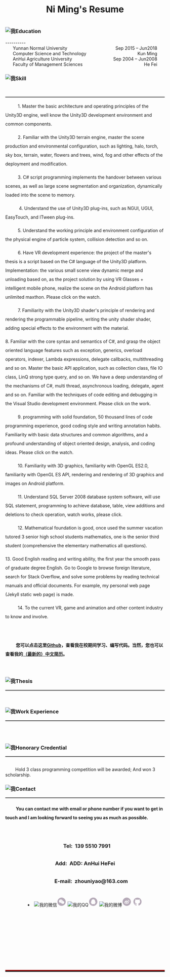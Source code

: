 

<!-- 更新内容-->
<style type="text/css">

p{line-height:2em;}
</style>


<h1 class="intro" align="center">Ni Ming's Resume<h1>
<h3><img src="/styles/images/me/education.png" alt="我">Education</h3>
----------
 
<div><div style="float: left;">&nbsp;&nbsp;&nbsp;&nbsp;&nbsp;&nbsp;Yunnan Normal University</div><div style="float: right">Sep 2015 – Jun2018&nbsp;&nbsp;&nbsp;&nbsp;&nbsp;&nbsp;</div>
<br>
<div><div style="float: left;">&nbsp;&nbsp;&nbsp;&nbsp;&nbsp;&nbsp;Computer Science and Technology </div><div style="float: right">Kun Ming&nbsp;&nbsp;&nbsp;&nbsp;&nbsp;&nbsp;</div>
<br>

<div><div style="float: left;">&nbsp;&nbsp;&nbsp;&nbsp;&nbsp;&nbsp;AnHui Agriculture University</div><div style="float: right">Sep 2004 – Jun2008&nbsp;&nbsp;&nbsp;&nbsp;&nbsp;&nbsp;</div>
<br>
<div><div style="float: left;">&nbsp;&nbsp;&nbsp;&nbsp;&nbsp;&nbsp;Faculty of Management Sciences </div><div style="float: right">He Fei&nbsp;&nbsp;&nbsp;&nbsp;&nbsp;&nbsp;</div>

<br>
<h3><img src="/styles/images/me/skill.png" alt="我">Skill</h3>
 
<hr style="height:1px;border:none;border-top:1px solid #555555;" />

 &nbsp;&nbsp;&nbsp;&nbsp;&nbsp;&nbsp;&nbsp;&nbsp;&nbsp;&nbsp;1.	Master the basic architecture and operating principles of the Unity3D engine, well know the Unity3D development environment and common components.
 <p>
 &nbsp;&nbsp;&nbsp;&nbsp;&nbsp;&nbsp;&nbsp;&nbsp;&nbsp;&nbsp;2.	Familiar with the Unity3D terrain engine, master the scene production and environmental configuration, such as lighting, halo, torch, sky box, terrain, water, flowers and trees, wind, fog and other effects of the deployment and modification.
 </p><p>
 &nbsp;&nbsp;&nbsp;&nbsp;&nbsp;&nbsp;&nbsp;&nbsp;&nbsp;&nbsp;3.	C# script programming implements the handover between various scenes, as well as large scene segmentation and organization, dynamically loaded into the scene to memory.
 </p><p>
 &nbsp;&nbsp;&nbsp;&nbsp;&nbsp;&nbsp;&nbsp;&nbsp;&nbsp;&nbsp; 4.	Understand the use of Unity3D plug-ins, such as NGUI, UGUI, EasyTouch, and ITween plug-ins.
  </p><p>
 &nbsp;&nbsp;&nbsp;&nbsp;&nbsp;&nbsp;&nbsp;&nbsp;&nbsp;&nbsp;5.	Understand the working principle and environment configuration of the physical engine of particle system, collision detection and so on.
  </p><p>
 &nbsp;&nbsp;&nbsp;&nbsp;&nbsp;&nbsp;&nbsp;&nbsp;&nbsp;&nbsp;6.	Have VR development experience: the project of the master's thesis is a script based on the C# language of the Unity3D platform. Implementation: the various small scene view dynamic merge and unloading based on, as the project solution by using VR Glasses + intelligent mobile phone, realize the scene on the Android platform has unlimited maxthon. Please click on the watch.
  </p><p>
 &nbsp;&nbsp;&nbsp;&nbsp;&nbsp;&nbsp;&nbsp;&nbsp;&nbsp;&nbsp;7.	Familiarity with the Unity3D shader's principle of rendering and rendering the programmable pipeline, writing the unity shader shader, adding special effects to the environment with the material.
 &nbsp;&nbsp;&nbsp;&nbsp;&nbsp;&nbsp;&nbsp;&nbsp;&nbsp;&nbsp;
  </p><p>8.	Familiar with the core syntax and semantics of C#, and grasp the object oriented language features such as exception, generics, overload operators, indexer, Lambda expressions, delegate callbacks, multithreading and so on. Master the basic API application, such as collection class, file IO class, LinQ strong type query, and so on. We have a deep understanding of the mechanisms of C#, multi thread, asynchronous loading, delegate, agent and so on. Familiar with the techniques of code editing and debugging in the Visual Studio development environment. Please click on the work.
  </p><p>
 &nbsp;&nbsp;&nbsp;&nbsp;&nbsp;&nbsp;&nbsp;&nbsp;&nbsp;&nbsp;9.	programming with solid foundation, 50 thousand lines of code programming experience, good coding style and writing annotation habits. Familiarity with basic data structures and common algorithms, and a profound understanding of object oriented design, analysis, and coding ideas. Please click on the watch.
  </p><p>
 &nbsp;&nbsp;&nbsp;&nbsp;&nbsp;&nbsp;&nbsp;&nbsp;&nbsp;&nbsp;10.	Familiarity with 3D graphics, familiarity with OpenGL ES2.0, familiarity with OpenGL ES API, rendering and rendering of 3D graphics and images on Android platform.
  </p><p>
 &nbsp;&nbsp;&nbsp;&nbsp;&nbsp;&nbsp;&nbsp;&nbsp;&nbsp;&nbsp;11.	Understand SQL Server 2008 database system software, will use SQL statement, programming to achieve database, table, view additions and deletions to check operation, watch works, please click.
  </p><p>
 &nbsp;&nbsp;&nbsp;&nbsp;&nbsp;&nbsp;&nbsp;&nbsp;&nbsp;&nbsp;12.	Mathematical foundation is good, once used the summer vacation tutored 3 senior high school students mathematics, one is the senior third student (comprehensive the elementary mathematics all questions).
 &nbsp;&nbsp;&nbsp;&nbsp;&nbsp;&nbsp;&nbsp;&nbsp;&nbsp;&nbsp;
  </p><p>13.	Good English reading and writing ability, the first year the smooth pass of graduate degree English. Go to Google to browse foreign literature, search for Stack Overflow, and solve some problems by reading technical manuals and official documents. For example, my personal web page (Jekyll static web page) is made.
  </p><p>
 &nbsp;&nbsp;&nbsp;&nbsp;&nbsp;&nbsp;&nbsp;&nbsp;&nbsp;&nbsp;14.	To the current VR, game and animation and other content industry to know and involve.
 </p><p>
<br>
 <h4><p>&nbsp;&nbsp;&nbsp;&nbsp;&nbsp;&nbsp;&nbsp;&nbsp;&nbsp;&nbsp;您可以点击这里<a href="https://github.com/zhouniyao">Github</a>，查看我在校期间学习、编写代码。当然，您也可以查看我的<a href="/niming-resume/">（最新的）中文简历</a>。</p></h4>
<br>

<h3><img src="/nm_icon/thesis.png" alt="我">Thesis</h3>
<hr style="height:1px;border:none;border-top:1px solid #555555;" />
<br>

<h3><img src="/styles/images/me/computer.png" alt="我">Work Experience</h3>
<hr style="height:1px;border:none;border-top:1px solid #555555;" />
<br><br>

<h3><img src="/nm_icon/honor.png" alt="我">Honorary Credential</h3>
<hr style="height:1px;border:none;border-top:1px solid #555555;" />
<br>
&nbsp;&nbsp;&nbsp;&nbsp;&nbsp;&nbsp;&nbsp;&nbsp;Hold 3 class programming competition will be awarded; And won 3 scholarship.

<h3><img src="/styles/images/me/tel.png" alt="我">Contact</h3>
<hr style="height:1px;border:none;border-top:1px solid #555555;" />
<h4><p>
 &nbsp;&nbsp;&nbsp;&nbsp;&nbsp;&nbsp;&nbsp;&nbsp;&nbsp;&nbsp;You can contact me with email or phone number if you want to get in touch and I am looking forward to seeing you as much as possible.</p></h4>
<br>

<h3><p align="center">&nbsp;&nbsp;&nbsp;Tel:&nbsp;&nbsp;<STRONG>139 5510 7991</STRONG></p></h3>

<h3><p align="center">Add:&nbsp;&nbsp;ADD: AnHui HeFei</p></h3>

<h3><p align="center">&nbsp;&nbsp;&nbsp;&nbsp;&nbsp;&nbsp;&nbsp;&nbsp;&nbsp;&nbsp;E-mail:&nbsp;&nbsp;zhouniyao@163.com</p>
</h3>
<br>
<div align="center">
              <li class="we-chat">
                <span class="contact-list_1"><img class="contact-chat" src="/styles/images/wechat.jpg" alt="我的微信"><svg viewBox="0 0 1024 1024" version="1.1" width="30" height="30"><path d="M570.625024 510.793728c-10.160128 0-20.32128 9.435136-20.32128 21.046272 0 9.435136 10.160128 18.869248 20.32128 18.869248 15.240192 0 26.126336-9.435136 26.126336-18.869248C596.75136 520.228864 585.865216 510.793728 570.625024 510.793728z" fill="#B5A9B7"></path><path d="M503.856128 412.818432c15.966208 0 26.126336-10.160128 26.126336-25.401344 0-15.966208-10.160128-25.401344-26.126336-25.401344-15.240192 0-29.755392 9.435136-29.755392 25.401344C474.100736 402.658304 488.615936 412.818432 503.856128 412.818432z" fill="#B5A9B7"></path><path d="M511.839232 65.717248c-246.009856 0-445.44 199.430144-445.44 445.44s199.430144 445.44 445.44 445.44 445.44-199.430144 445.44-445.44S757.849088 65.717248 511.839232 65.717248zM427.65312 624.01024c-26.852352 0-46.447616-4.354048-71.84896-11.61216l-73.299968 37.013504 21.046272-62.413824c-51.52768-36.287488-82.009088-82.009088-82.009088-137.89184 0-98.701312 92.895232-174.178304 206.111744-174.178304 100.15232 0 189.41952 59.510784 206.83776 143.69792-7.257088-1.451008-13.789184-2.177024-19.595264-2.177024-98.701312 0-174.90432 74.025984-174.90432 163.29216 0 15.240192 2.177024 29.029376 5.80608 43.544576C439.991296 624.01024 433.4592 624.01024 427.65312 624.01024zM730.289152 695.133184l14.5152 52.253696-55.156736-31.207424c-21.046272 4.354048-41.367552 10.886144-62.413824 10.886144-97.250304 0-174.178304-66.768896-174.178304-149.502976s76.929024-149.502976 174.178304-149.502976c92.169216 0 174.90432 66.768896 174.90432 149.502976C802.137088 624.01024 770.930688 665.377792 730.289152 695.133184z" fill="#B5A9B7"></path><path d="M360.159232 362.016768c-15.240192 0-31.207424 9.435136-31.207424 25.401344 0 15.240192 15.966208 25.401344 31.207424 25.401344 14.5152 0 26.126336-10.160128 26.126336-25.401344C386.285568 371.45088 374.673408 362.016768 360.159232 362.016768z" fill="#B5A9B7"></path><path d="M684.566528 510.793728c-10.886144 0-20.32128 9.435136-20.32128 21.046272 0 9.435136 9.435136 18.869248 20.32128 18.869248 14.5152 0 25.401344-9.435136 25.401344-18.869248C709.967872 520.228864 699.081728 510.793728 684.566528 510.793728z" fill="#B5A9B7"></path>
                </svg></span>
                <span class="contact-list_2"><img class="contact-qq" src="/styles/images/me/QQ2.png" alt="我的QQ"><svg viewBox="0 0 1024 1024" version="1.1"  width="30" height="30"><path d="M512 64C264.56 64 64.033 264.565 64.033 512.007 64.033 759.447 264.56 960 512 960c247.415 0 447.967-200.553 447.967-447.993C959.967 264.566 759.414 64 512 64L512 64zM758.643 651.644c-11.555 10.784-31.423-0.977-50.519-27.406-8.286 22.389-19.094 43.001-31.628 61.532 26.998 9.65 44.342 24.68 44.342 41.665 0 29.312-51.855 53.04-115.885 53.04-38.01 0-71.568-8.313-92.773-21.23-20.999 12.918-54.764 21.23-92.749 21.23-64.028 0-115.909-23.728-115.909-53.04 0-16.78 17.37-32.015 44.367-41.665-12.714-18.503-23.316-39.144-31.628-61.532-19.095 26.225-38.937 38.19-50.518 27.406-15.828-14.849-9.831-67.322 13.69-117.068 5.404-11.374 11.168-21.591 17.14-30.47C299.867 359.463 395.138 243.36 512 243.36l0.386 0c116.862 0 212.133 115.911 215.401 260.745 5.97 8.879 11.785 19.095 17.164 30.47C768.294 584.321 774.469 636.795 758.643 651.644L758.643 651.644z" fill="#B5A9B7"></path>
                </svg></span>
                <span class="contact-list_3"><img class="contact-weibo" src="/styles/images/me/weibo2.png" alt="我的微博"><svg viewBox="0 0 1024 1024" version="1.1"  width="30" height="30"><path d="M471.451492 510.249123c-88.793302 4.100388-160.598698 51.671846-160.598698 111.01542 0 59.272965 71.805396 103.802134 160.598698 99.651604 88.889493-4.03592 160.823825-59.663868 160.823825-118.925576C632.274294 542.78105 560.340985 506.164085 471.451492 510.249123zM531.974937 659.501402c-27.198455 35.109636-81.011059 52.256154-133.285632 23.954575-24.863271-13.501502-23.940249-40.001039-23.940249-40.001039s-10.342556-83.672678 79.000262-94.111424C543.191396 538.953885 559.172369 624.39279 531.974937 659.501402zM429.729252 614.974279c-16.695241 1.736551-28.624944 16.291035-28.624944 30.181393 0 13.95585 13.420661 23.566742 30.115901 21.608134 16.597003-1.883907 30.116925-14.718213 30.116925-28.628014C461.337133 624.198362 448.888614 613.143585 429.729252 614.974279zM472.050126 603.482551c-5.722328 4.15053-6.889921 12.059664-3.777023 17.001209 2.982938 5.077645 9.952676 5.66093 15.592117 1.430582 5.51255-4.364401 7.653307-11.949146 4.670369-17.007349C485.552651 599.965447 478.68115 598.554308 472.050126 603.482551zM512.24457 66.981531c-246.678192 0-446.650643 199.972451-446.650643 446.650643s199.972451 446.650643 446.650643 446.650643 446.650643-199.972451 446.650643-446.650643S758.922762 66.981531 512.24457 66.981531zM711.664436 641.314181c-36.629245 77.771271-157.354817 115.635647-246.827595 108.615767-85.031629-6.694469-194.361663-34.930557-205.658963-137.825019 0 0-5.963829-46.616714 39.226397-106.915032 0 0 64.964594-90.753957 140.6606-116.655883 75.760474-25.755594 84.578304 17.847483 84.578304 43.618427-4.0175 21.883403-11.540847 34.737152 16.889669 25.900903 0 0 74.463945-34.523281 105.099686-3.888564 24.736381 24.733311 4.085038 58.756195 4.085038 58.756195s-10.243295 11.361769 10.862395 15.44783C681.745009 532.583804 748.266052 563.41295 711.664436 641.314181zM638.241192 426.446485c-8.106632 0-14.623046-6.548136-14.623046-14.604626 0-8.184403 6.516414-14.731516 14.623046-14.731516 0 0 91.269703-16.892739 80.362282 81.205487 0 0.583285-0.064468 1.037632-0.194428 1.556449-1.037632 6.935969-7.148817 12.269441-14.344706 12.269441-8.118911 0-14.734586-6.500041-14.734586-14.603603C689.329754 477.53914 703.789071 411.974889 638.241192 426.446485zM792.548604 504.900302l-0.130983 0c-2.399653 16.59598-10.647501 17.927301-20.455891 17.927301-11.735275 0-21.23258-7.393387-21.23258-19.128663 0-10.178827 4.211928-20.518313 4.211928-20.518313 1.25048-4.28049 11.18576-30.928407-6.547113-70.704318-32.451086-54.525847-97.835236-55.336306-105.553011-52.222385-7.779174 3.045359-19.285229 4.600785-19.285229 4.600785-11.803837 0-21.283746-9.628288-21.283746-21.299095 0-9.82067 6.565533-18.121729 15.512299-20.648272 0 0 0.191358-0.324388 0.518816-0.38988 0.647753-0.12996 1.297552-0.796132 2.010797-0.860601 9.092076-1.733481 41.558511-8.118911 73.101925-0.728594C749.887992 334.122777 827.399343 388.714116 792.548604 504.900302z" fill="#B5A9B7"></path>
              </svg></span>
                <span><a href="{{site.github}}" target="_blank"><svg viewBox="0 0 1024 1024" version="1.1" width="30" height="30"><path d="M512 73.142857q119.428571 0 220.285714 58.857143T892 291.714286 950.857143 512q0 143.428571-83.714286 258T650.857143 928.571429q-15.428571 2.857143-22.857143-4t-7.428571-17.142858q0-1.714286 0.285714-43.714285t0.285714-76.857143q0-55.428571-29.714286-81.142857 32.571429-3.428571 58.571429-10.285715t53.714286-22.285714 46.285714-38 30.285714-60T792 489.142857q0-68-45.142857-117.714286 21.142857-52-4.571429-116.571428-16-5.142857-46.285714 6.285714t-52.571429 25.142857l-21.714285 13.714286q-53.142857-14.857143-109.714286-14.857143t-109.714286 14.857143q-9.142857-6.285714-24.285714-15.428571T330.285714 262.571429 281.714286 254.857143q-25.714286 64.571429-4.571429 116.571428-45.142857 49.714286-45.142857 117.714286 0 48.571429 11.714286 85.714286t30 60 46 38.285714 53.714285 22.285714 58.571429 10.285715q-22.285714 20.571429-28 58.857143-12 5.714286-25.714286 8.571428t-32.571428 2.857143-37.428572-12.285714T276.571429 728q-10.857143-18.285714-27.714286-29.714286t-28.285714-13.714285l-11.428572-1.714286q-12 0-16.571428 2.571428t-2.857143 6.571429 5.142857 8 7.428571 6.857143l4 2.857143q12.571429 5.714286 24.857143 21.714285t18 29.142858l5.714286 13.142857q7.428571 21.714286 25.142857 35.142857t38.285714 17.142857 39.714286 4 31.714286-2l13.142857-2.285714q0 21.714286 0.285714 50.571428t0.285714 31.142857q0 10.285714-7.428571 17.142858t-22.857143 4q-132.571429-44-216.285714-158.571429T73.142857 512q0-119.428571 58.857143-220.285714T291.714286 132 512 73.142857zM239.428571 703.428571q1.714286-4-4-6.857142-5.714286-1.714286-7.428571 1.142857-1.714286 4 4 6.857143 5.142857 3.428571 7.428571-1.142858z m17.714286 19.428572q4-2.857143-1.142857-9.142857-5.714286-5.142857-9.142857-1.714286-4 2.857143 1.142857 9.142857 5.714286 5.714286 9.142857 1.714286z m17.142857 25.714286q5.142857-4 0-10.857143-4.571429-7.428571-9.714285-3.428572-5.142857 2.857143 0 10.285715t9.714285 4z m24 24q4.571429-4.571429-2.285714-10.857143-6.857143-6.857143-11.428571-1.714286-5.142857 4.571429 2.285714 10.857143 6.857143 6.857143 11.428571 1.714286z m32.571429 14.285714q1.714286-6.285714-7.428572-9.142857-8.571429-2.285714-10.857142 4t7.428571 8.571428q8.571429 3.428571 10.857143-3.428571z m36 2.857143q0-7.428571-9.714286-6.285715-9.142857 0-9.142857 6.285715 0 7.428571 9.714286 6.285714 9.142857 0 9.142857-6.285714z m33.142857-5.714286q-1.142857-6.285714-10.285714-5.142857-9.142857 1.714286-8 8.571428t10.285714 4.571429 8-8z"  fill="#B5A9B7"></path>
                  </svg></a></span>
              </li>
</div>




<br><br><br>
<br><br><br>
<hr style="height:3px;border:none;border-top:3px double red;" />








<!-- 更新内容-->


